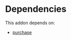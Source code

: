 # Dependencies

This addon depends on:

- [purchase](https://github.com/bringout/oca-ocb-core/tree/5ee733c06c9a8113e4e3fc04ef7a99c41bc0b970/odoo-bringout-oca-ocb-purchase)
